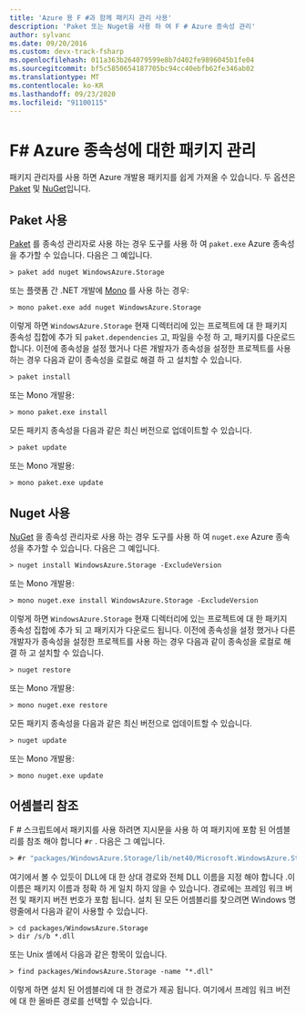 ```yaml
---
title: 'Azure 용 F #과 함께 패키지 관리 사용'
description: 'Paket 또는 Nuget을 사용 하 여 F # Azure 종속성 관리'
author: sylvanc
ms.date: 09/20/2016
ms.custom: devx-track-fsharp
ms.openlocfilehash: 011a363b264079599e8b7d402fe9896045b1fe04
ms.sourcegitcommit: bf5c5850654187705bc94cc40ebfb62fe346ab02
ms.translationtype: MT
ms.contentlocale: ko-KR
ms.lasthandoff: 09/23/2020
ms.locfileid: "91100115"
---
```

# <a name="package-management-for-f-azure-dependencies"></a>F# Azure 종속성에 대한 패키지 관리

패키지 관리자를 사용 하면 Azure 개발용 패키지를 쉽게 가져올 수 있습니다. 두 옵션은 [Paket](https://fsprojects.github.io/Paket/) 및 [NuGet](https://www.nuget.org/)입니다.

## <a name="using-paket"></a>Paket 사용

[Paket](https://fsprojects.github.io/Paket/) 를 종속성 관리자로 사용 하는 경우 도구를 사용 하 여 `paket.exe` Azure 종속성을 추가할 수 있습니다. 다음은 그 예입니다.

```console
> paket add nuget WindowsAzure.Storage
```

또는 플랫폼 간 .NET 개발에 [Mono](https://www.mono-project.com/) 를 사용 하는 경우:

```console
> mono paket.exe add nuget WindowsAzure.Storage
```

이렇게 하면 `WindowsAzure.Storage` 현재 디렉터리에 있는 프로젝트에 대 한 패키지 종속성 집합에 추가 되 `paket.dependencies` 고, 파일을 수정 하 고, 패키지를 다운로드 합니다. 이전에 종속성을 설정 했거나 다른 개발자가 종속성을 설정한 프로젝트를 사용 하는 경우 다음과 같이 종속성을 로컬로 해결 하 고 설치할 수 있습니다.

```console
> paket install
```

또는 Mono 개발용:

```console
> mono paket.exe install
```

모든 패키지 종속성을 다음과 같은 최신 버전으로 업데이트할 수 있습니다.

```console
> paket update
```

또는 Mono 개발용:

```console
> mono paket.exe update
```

## <a name="using-nuget"></a>Nuget 사용

[NuGet](https://www.nuget.org/) 을 종속성 관리자로 사용 하는 경우 도구를 사용 하 여 `nuget.exe` Azure 종속성을 추가할 수 있습니다. 다음은 그 예입니다.

```console
> nuget install WindowsAzure.Storage -ExcludeVersion
```

또는 Mono 개발용:

```console
> mono nuget.exe install WindowsAzure.Storage -ExcludeVersion
```

이렇게 하면 `WindowsAzure.Storage` 현재 디렉터리에 있는 프로젝트에 대 한 패키지 종속성 집합에 추가 되 고 패키지가 다운로드 됩니다. 이전에 종속성을 설정 했거나 다른 개발자가 종속성을 설정한 프로젝트를 사용 하는 경우 다음과 같이 종속성을 로컬로 해결 하 고 설치할 수 있습니다.

```console
> nuget restore
```

또는 Mono 개발용:

```console
> mono nuget.exe restore
```

모든 패키지 종속성을 다음과 같은 최신 버전으로 업데이트할 수 있습니다.

```console
> nuget update
```

또는 Mono 개발용:

```console
> mono nuget.exe update
```

## <a name="referencing-assemblies"></a>어셈블리 참조

F # 스크립트에서 패키지를 사용 하려면 지시문을 사용 하 여 패키지에 포함 된 어셈블리를 참조 해야 합니다 `#r` . 다음은 그 예입니다.

```fsharp
> #r "packages/WindowsAzure.Storage/lib/net40/Microsoft.WindowsAzure.Storage.dll"
```

여기에서 볼 수 있듯이 DLL에 대 한 상대 경로와 전체 DLL 이름을 지정 해야 합니다 .이 이름은 패키지 이름과 정확 하 게 일치 하지 않을 수 있습니다. 경로에는 프레임 워크 버전 및 패키지 버전 번호가 포함 됩니다. 설치 된 모든 어셈블리를 찾으려면 Windows 명령줄에서 다음과 같이 사용할 수 있습니다.

```console
> cd packages/WindowsAzure.Storage
> dir /s/b *.dll
```

또는 Unix 셸에서 다음과 같은 항목이 있습니다.

```console
> find packages/WindowsAzure.Storage -name "*.dll"
```

이렇게 하면 설치 된 어셈블리에 대 한 경로가 제공 됩니다. 여기에서 프레임 워크 버전에 대 한 올바른 경로를 선택할 수 있습니다.
